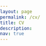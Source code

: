 ```yaml
---
layout: page
permalink: /cv/
title: CV
description:
nav: true
---
```

<!DOCTYPE html PUBLIC "-//W3C//DTD XHTML 1.0 Transitional//EN" "http://www.w3.org/TR/xhtml1/DTD/xhtml1-transitional.dtd">
<html xmlns="http://www.w3.org/1999/xhtml">
    <head>
        <title>Test Layout</title>
        <style type="text/css">
            body, html
            {
                margin: 0; padding: 0; height: 100%; overflow: hidden;
            }

            #content
            {
                position:absolute; left: 0; right: 0; bottom: 0; top: 0px;
            }
        </style>
    </head>
    <body>
        <div id="content">
            <iframe width="100%" height="100%" frameborder="0" src="/levylab/assets/pdf/levy_cv_geisel_latest.pdf"></iframe>
        </div>
    </body>
</html>
